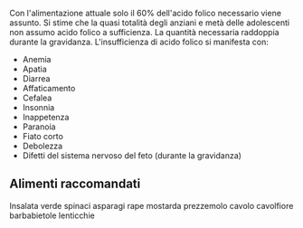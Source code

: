 Con l'alimentazione attuale solo il 60% dell'acido folico necessario viene assunto. Si stime che la quasi totalità degli anziani e metà delle adolescenti non assumo acido folico a sufficienza. La quantità necessaria raddoppia durante la gravidanza.
L'insufficienza di acido folico si manifesta con:
- Anemia
- Apatia
- Diarrea
- Affaticamento
- Cefalea
- Insonnia
- Inappetenza
 - Paranoia
- Fiato corto
- Debolezza
- Difetti del sistema nervoso del feto (durante la gravidanza)
## Alimenti raccomandati
Insalata verde
spinaci
asparagi
rape
mostarda
prezzemolo
cavolo
cavolfiore
barbabietole
lenticchie
